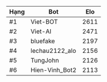 Hạng|Bot|Elo
---|---|---
#1|Viet-BOT|2611
#2|Viet-AI|2471
#3|bluefake|2197
#4|lechau2122_alo|2156
#5|TungJohn|2126
#6|Hien-Vinh_Bot2|2113
